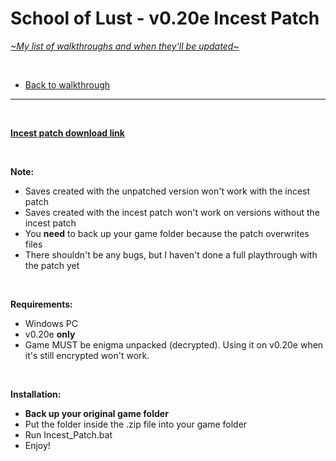# School of Lust - v0.20e Incest Patch
[*\~My list of walkthroughs and when they'll be updated\~*](https://www.patreon.com/maimlain)

<br>

- [Back to walkthrough](https://github.com/maim-lain/schooloflust/blob/master/walkthrough.md)  
 
---

<br>

[**Incest patch download link**](http://www.mediafire.com/file/q5g25k9bbjc9j02/School%20of%20Lust%20Incest%20Patch.zip)

<br>

**Note:**  
- Saves created with the unpatched version won't work with the incest patch
- Saves created with the incest patch won't work on versions without the incest patch
- You **need** to back up your game folder because the patch overwrites files
- There shouldn't be any bugs, but I haven't done a full playthrough with the patch yet

<br>

**Requirements:**  
- Windows PC
- v0.20e **only**
- Game MUST be enigma unpacked (decrypted). Using it on v0.20e when it's still encrypted won't work.

<br>

**Installation:**  
- **Back up your original game folder**
- Put the folder inside the .zip file into your game folder
- Run Incest_Patch.bat
- Enjoy!
